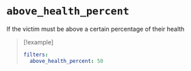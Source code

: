 # `above_health_percent`

If the victim must be above a certain percentage of their health 

> [!example]
> ```yaml
> filters:
>   above_health_percent: 50
> ```
